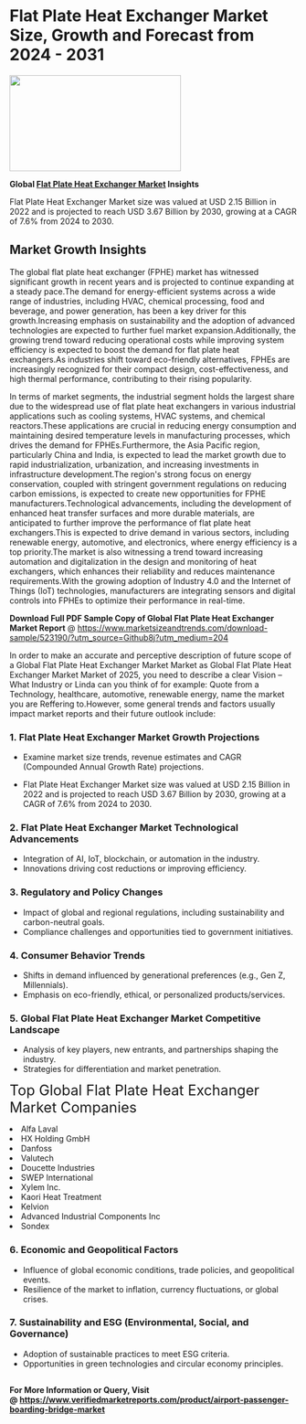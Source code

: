 <H1>Flat Plate Heat Exchanger Market Size, Growth and Forecast from 2024 - 2031</H1><img class="aligncenter size-medium wp-image-584254" src="https://thirdeyenews.in/wp-content/uploads/2024/09/Global-Market-Research-300x168.jpeg" alt="" width="300" height="168" /><p><strong>Global&nbsp;<a href="https://www.marketsizeandtrends.com/download-sample/523190/?utm_source=Github8j?utm_medium=204">Flat Plate Heat Exchanger Market</a> Insights</strong></p><p>Flat Plate Heat Exchanger Market size was valued at USD 2.15 Billion in 2022 and is projected to reach USD 3.67 Billion by 2030, growing at a CAGR of 7.6% from 2024 to 2030.</p><p><h2>Market Growth Insights</h2> <p>The global flat plate heat exchanger (FPHE) market has witnessed significant growth in recent years and is projected to continue expanding at a steady pace.The demand for energy-efficient systems across a wide range of industries, including HVAC, chemical processing, food and beverage, and power generation, has been a key driver for this growth.Increasing emphasis on sustainability and the adoption of advanced technologies are expected to further fuel market expansion.Additionally, the growing trend toward reducing operational costs while improving system efficiency is expected to boost the demand for flat plate heat exchangers.As industries shift toward eco-friendly alternatives, FPHEs are increasingly recognized for their compact design, cost-effectiveness, and high thermal performance, contributing to their rising popularity. </p> <p>In terms of market segments, the industrial segment holds the largest share due to the widespread use of flat plate heat exchangers in various industrial applications such as cooling systems, HVAC systems, and chemical reactors.These applications are crucial in reducing energy consumption and maintaining desired temperature levels in manufacturing processes, which drives the demand for FPHEs.Furthermore, the Asia Pacific region, particularly China and India, is expected to lead the market growth due to rapid industrialization, urbanization, and increasing investments in infrastructure development.The region's strong focus on energy conservation, coupled with stringent government regulations on reducing carbon emissions, is expected to create new opportunities for FPHE manufacturers.Technological advancements, including the development of enhanced heat transfer surfaces and more durable materials, are anticipated to further improve the performance of flat plate heat exchangers.This is expected to drive demand in various sectors, including renewable energy, automotive, and electronics, where energy efficiency is a top priority.The market is also witnessing a trend toward increasing automation and digitalization in the design and monitoring of heat exchangers, which enhances their reliability and reduces maintenance requirements.With the growing adoption of Industry 4.0 and the Internet of Things (IoT) technologies, manufacturers are integrating sensors and digital controls into FPHEs to optimize their performance in real-time.</p><p><span class=""><strong>Download Full PDF Sample Copy of Global Flat Plate Heat Exchanger Market Report</strong> @ <a href="https://www.marketsizeandtrends.com/download-sample/523190/?utm_source=Github8j?utm_medium=204" target="_blank">https://www.marketsizeandtrends.com/download-sample/523190/?utm_source=Github8j?utm_medium=204</a></span></p><p>In order to make an accurate and perceptive description of future scope of a Global&nbsp;Flat Plate Heat Exchanger Market Market as Global&nbsp;Flat Plate Heat Exchanger Market Market of 2025, you need to describe a clear Vision &ndash; What Industry or Linda can you think of for example: Quote from a Technology, healthcare, automotive, renewable energy, name the market you are Reffering to.However, some general trends and factors usually impact market reports and their future outlook include:</p><h3>1.&nbsp;<strong>Flat Plate Heat Exchanger Market Growth Projections</strong></h3><ul><li>Examine market size trends, revenue estimates and CAGR (Compounded Annual Growth Rate) projections.</li><li><p>Flat Plate Heat Exchanger Market size was valued at USD 2.15 Billion in 2022 and is projected to reach USD 3.67 Billion by 2030, growing at a CAGR of 7.6% from 2024 to 2030.</p></li></ul><h3>2.&nbsp;<strong>Flat Plate Heat Exchanger Market Technological Advancements</strong></h3><ul><li>Integration of AI, IoT, blockchain, or automation in the industry.</li><li>Innovations driving cost reductions or improving efficiency.</li></ul><h3>3.&nbsp;<strong>Regulatory and Policy Changes</strong></h3><ul><li>Impact of global and regional regulations, including sustainability and carbon-neutral goals.</li><li>Compliance challenges and opportunities tied to government initiatives.</li></ul><h3>4.&nbsp;<strong>Consumer Behavior Trends</strong></h3><ul><li>Shifts in demand influenced by generational preferences (e.g., Gen Z, Millennials).</li><li>Emphasis on eco-friendly, ethical, or personalized products/services.</li></ul><h3>5.&nbsp;<strong>Global Flat Plate Heat Exchanger Market Competitive Landscape</strong></h3><ul><li>Analysis of key players, new entrants, and partnerships shaping the industry.</li><li>Strategies for differentiation and market penetration.</li></ul><p data-pm-slice="1 1 []"><span style="color: inherit; font-family: inherit; font-size: 25px;">Top Global Flat Plate Heat Exchanger Market Companies</span></p><div class="" data-test-id=""><p><li>Alfa Laval</li><li> HX Holding GmbH</li><li> Danfoss</li><li> Valutech</li><li> Doucette Industries</li><li> SWEP International</li><li> Xylem Inc.</li><li> Kaori Heat Treatment</li><li> Kelvion</li><li> Advanced Industrial Components Inc</li><li> Sondex</li></p></div><h3>6.&nbsp;<strong>Economic and Geopolitical Factors</strong></h3><ul><li>Influence of global economic conditions, trade policies, and geopolitical events.</li><li>Resilience of the market to inflation, currency fluctuations, or global crises.</li></ul><h3>7.&nbsp;<strong>Sustainability and ESG (Environmental, Social, and Governance)</strong></h3><ul><li>Adoption of sustainable practices to meet ESG criteria.</li><li>Opportunities in green technologies and circular economy principles.</li></ul><h2><strong style="font-size: 14px;">For More Information or Query, Visit @&nbsp;</strong><a style="background-color: #ffffff; font-size: 14px;" href="https://www.marketsizeandtrends.com/report/flat-plate-heat-exchanger-market/" target="_blank">https://www.verifiedmarketreports.com/product/airport-passenger-boarding-bridge-market</a></h2>